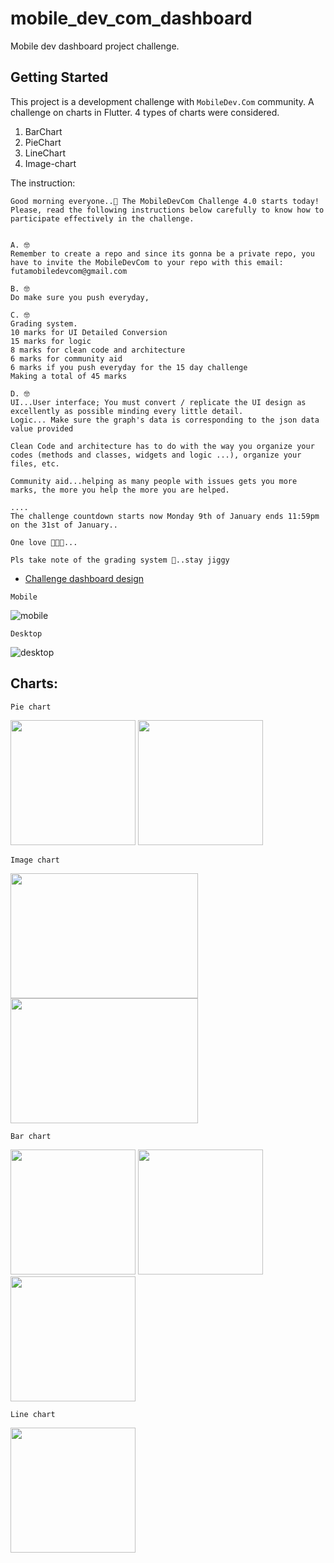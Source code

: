 
# mobile_dev_com_dashboard

Mobile dev dashboard project challenge.

## Getting Started

This project is a development challenge with `MobileDev.Com` community.
A challenge on charts in Flutter.
4 types of charts were considered.
1. BarChart
2. PieChart
3. LineChart
4. Image-chart
 
 The instruction:
```
Good morning everyone..🤖 The MobileDevCom Challenge 4.0 starts today! Please, read the following instructions below carefully to know how to participate effectively in the challenge.


A. 🤓
Remember to create a repo and since its gonna be a private repo, you have to invite the MobileDevCom to your repo with this email: futamobiledevcom@gmail.com 

B. 🤓
Do make sure you push everyday, 

C. 🤓
Grading system.
10 marks for UI Detailed Conversion
15 marks for logic
8 marks for clean code and architecture
6 marks for community aid
6 marks if you push everyday for the 15 day challenge 
Making a total of 45 marks

D. 🤓
UI...User interface; You must convert / replicate the UI design as excellently as possible minding every little detail.
Logic... Make sure the graph's data is corresponding to the json data value provided

Clean Code and architecture has to do with the way you organize your codes (methods and classes, widgets and logic ...), organize your files, etc.

Community aid...helping as many people with issues gets you more marks, the more you help the more you are helped.

....
The challenge countdown starts now Monday 9th of January ends 11:59pm on the 31st of January..

One love 💙💙😎...

Pls take note of the grading system 🤠..stay jiggy
```
- [Challenge dashboard design](https://www.figma.com/file/7zOGzPAZiqxTt6G90qzA0z/Graph-UI?node-id=24%3A1556&t=zoS4RJCrF64vRD4R-0)
 
```Mobile```


![mobile](https://user-images.githubusercontent.com/66129851/215866097-49660e83-0367-4855-bb41-9f297a5ba812.jpg) 


```Desktop``` 


![desktop](https://user-images.githubusercontent.com/66129851/215866370-cbffe825-01ec-49f9-ae9c-338e38c3334e.jpg)

## Charts:

``` Pie chart ```



<img src= https://user-images.githubusercontent.com/66129851/215867793-2b266919-6af3-4bc0-bafa-7f21655368f1.jpg  width="200" height="200"> <img src= https://user-images.githubusercontent.com/66129851/215867190-c2a29349-a4c6-473a-8ba5-264371168427.jpg  width="200" height="200">

``` Image chart ```



<img src= https://user-images.githubusercontent.com/66129851/215867145-882a7824-91b0-44df-b0cc-7901c89e24c6.jpg  width="300" height="200"> <img src= https://user-images.githubusercontent.com/66129851/215867153-5e9c8b26-67c4-489e-99c7-c80d3e49cd26.jpg  width="300" height="200"> 

``` Bar chart ```



<img src= https://user-images.githubusercontent.com/66129851/215867164-84571c41-3674-4efa-9296-c6a76bd475ac.jpg  width="200" height="200"> 
<img src= https://user-images.githubusercontent.com/66129851/215867109-4b43cd4d-1cba-48b3-916b-f91e227566f3.jpg  width="200" height="200"> <img src= https://user-images.githubusercontent.com/66129851/215867132-655c4af6-07d5-459d-9a64-c838685b1ae7.jpg  width="200" height="200"> 

``` Line chart ```



<img src= https://user-images.githubusercontent.com/66129851/216054332-1fa03fd3-2eed-498f-9013-955b667f0cd5.jpg  width="200" height="200"> 

 
